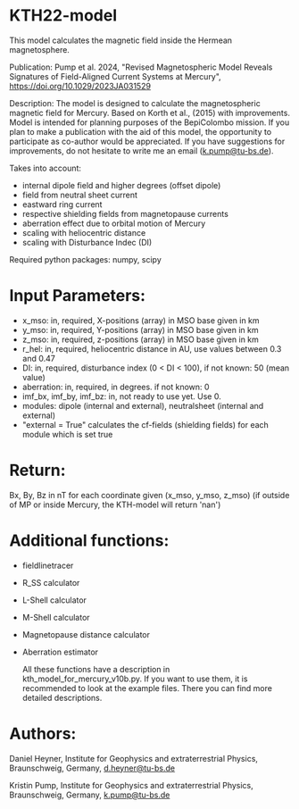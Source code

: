 # KTH22-model

This model calculates the magnetic field inside the Hermean magnetosphere. 

Publication: Pump et al. 2024, "Revised Magnetospheric Model Reveals Signatures of
Field-Aligned Current Systems at Mercury",  https://doi.org/10.1029/2023JA031529

Description:
The model is designed to calculate the magnetospheric magnetic field for Mercury. 
Based on Korth et al., (2015) with  improvements.
Model is intended for planning purposes of the BepiColombo mission. 
If you plan to make a publication with the aid of this model, the opportunity to participate as co-author
would be appreciated. 
If you have suggestions for improvements, do not hesitate to write me an email (k.pump@tu-bs.de).
     
Takes into account:
- internal dipole field and higher degrees (offset dipole) 
- field from neutral sheet current
- eastward ring current 
- respective shielding fields from magnetopause currents
- aberration effect due to orbital motion of Mercury
- scaling with heliocentric distance
- scaling with Disturbance Indec (DI)


Required python packages: numpy, scipy

# Input Parameters:
- x_mso: in, required, X-positions (array) in MSO base given in km
- y_mso: in, required, Y-positions (array) in MSO base given in km
- z_mso: in, required, z-positions (array) in MSO base given in km
- r_hel: in, required, heliocentric distance in AU, use values between 0.3 and 0.47  
- DI: in, required, disturbance index (0 < DI < 100), if not known:  50 (mean value) 
- aberration: in, required, in degrees. if not known: 0 
- imf_bx, imf_by, imf_bz: in, not ready to use yet. Use 0. 
- modules: dipole (internal and external), neutralsheet (internal and external)
- "external = True" calculates the cf-fields (shielding fields) for each module which is set true
 
# Return: 
 Bx, By, Bz in nT for each coordinate given (x_mso, y_mso, z_mso)
(if outside of MP or inside Mercury, the KTH-model will return 'nan')

# Additional functions: 
- fieldlinetracer
- R_SS calculator
- L-Shell calculator
- M-Shell calculator
- Magnetopause distance calculator
- Aberration estimator

  All these functions have a description in kth_model_for_mercury_v10b.py.
  If you want to use them, it is recommended to look at the example files.
  There you can find more detailed descriptions. 
   

      
# Authors:
Daniel Heyner, Institute for Geophysics and extraterrestrial Physics, Braunschweig, Germany, d.heyner@tu-bs.de

Kristin Pump, Institute for Geophysics and extraterrestrial Physics, Braunschweig, Germany, k.pump@tu-bs.de
